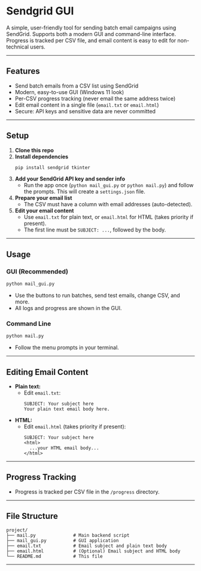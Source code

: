 # Sendgrid GUI

A simple, user-friendly tool for sending batch email campaigns using SendGrid. Supports both a modern GUI and command-line interface. Progress is tracked per CSV file, and email content is easy to edit for non-technical users.

---

## Features
- Send batch emails from a CSV list using SendGrid
- Modern, easy-to-use GUI (Windows 11 look)
- Per-CSV progress tracking (never email the same address twice)
- Edit email content in a single file (`email.txt` or `email.html`)
- Secure: API keys and sensitive data are never committed

---

## Setup
1. **Clone this repo**
2. **Install dependencies**
   ```sh
   pip install sendgrid tkinter
   ```
3. **Add your SendGrid API key and sender info**
   - Run the app once (`python mail_gui.py` or `python mail.py`) and follow the prompts. This will create a `settings.json` file.
4. **Prepare your email list**
   - The CSV must have a column with email addresses (auto-detected).
5. **Edit your email content**
   - Use `email.txt` for plain text, or `email.html` for HTML (takes priority if present).
   - The first line must be `SUBJECT: ...`, followed by the body.

---

## Usage
### GUI (Recommended)
```sh
python mail_gui.py
```
- Use the buttons to run batches, send test emails, change CSV, and more.
- All logs and progress are shown in the GUI.

### Command Line
```sh
python mail.py
```
- Follow the menu prompts in your terminal.

---

## Editing Email Content
- **Plain text:**
  - Edit `email.txt`:
    ```
    SUBJECT: Your subject here
    Your plain text email body here.
    ```
- **HTML:**
  - Edit `email.html` (takes priority if present):
    ```
    SUBJECT: Your subject here
    <html>
      ...your HTML email body...
    </html>
    ```

---

## Progress Tracking
- Progress is tracked per CSV file in the `/progress` directory.
---


## File Structure
```
project/
├── mail.py              # Main backend script
├── mail_gui.py          # GUI application
├── email.txt            # Email subject and plain text body
├── email.html           # (Optional) Email subject and HTML body
└── README.md            # This file
```

---